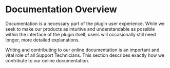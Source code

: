 # Documentation Overview
Documentation is a necessary part of the plugin user experience. While we seek to make our products as intuitive and understandable as possible within the interface of the plugin itself, users will occasionally still need longer, more detailed explanations.

Writing and contributing to our online documentation is an important and vital role of all Support Technicians. This section describes exactly how we contribute to our online documentation. 

